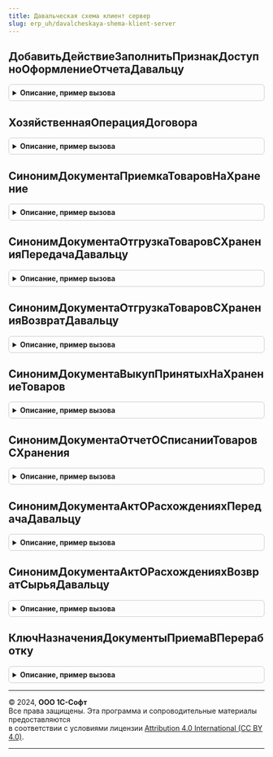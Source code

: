 ```yaml
---
title: Давальческая схема клиент сервер
slug: erp_uh/davalcheskaya-shema-klient-server
---
```



## ДобавитьДействиеЗаполнитьПризнакДоступноОформлениеОтчетаДавальцу
<details style="margin: 1em 0; padding: 0.5em; border: 1px solid #ccc; border-radius: 6px;">

<summary style="font-weight: bold; cursor: pointer;">Описание, пример вызова</summary>

```bsl

// Добавляет действие "ЗаполнитьПризнакДоступноОформлениеОтчетаДавальцу" в структуру действий
//
// Параметры:
//  Форма             - ФормаКлиентскогоПриложения - форма, в которой формируется структура действий
//  СтруктураДействий - Структура        - структура действий
//
Процедура ДобавитьДействиеЗаполнитьПризнакДоступноОформлениеОтчетаДавальцу(Форма, СтруктураДействий) Экспорт
```

Пример вызова
```bsl
ДавальческаяСхемаКлиентСервер.ДобавитьДействиеЗаполнитьПризнакДоступноОформлениеОтчетаДавальцу(Форма, СтруктураДействий) 
```
</details>

## ХозяйственнаяОперацияДоговора
<details style="margin: 1em 0; padding: 0.5em; border: 1px solid #ccc; border-radius: 6px;">

<summary style="font-weight: bold; cursor: pointer;">Описание, пример вызова</summary>

```bsl

// Возвращает хозяйственную операцию договора.
//
// Возвращаемое значение:
//  ПеречислениеСсылка.ХозяйственныеОперации -
//
Функция ХозяйственнаяОперацияДоговора() Экспорт
```

Пример вызова
```bsl
Результат = ДавальческаяСхемаКлиентСервер.ХозяйственнаяОперацияДоговора() 
```
</details>

## СинонимДокументаПриемкаТоваровНаХранение
<details style="margin: 1em 0; padding: 0.5em; border: 1px solid #ccc; border-radius: 6px;">

<summary style="font-weight: bold; cursor: pointer;">Описание, пример вызова</summary>

```bsl

// Возвращает синоним документа ПриемкаТоваровНаХранение в давальческой схеме
//
// Возвращаемое значение:
//  Строка -
//
Функция СинонимДокументаПриемкаТоваровНаХранение() Экспорт
```

Пример вызова
```bsl
Результат = ДавальческаяСхемаКлиентСервер.СинонимДокументаПриемкаТоваровНаХранение() 
```
</details>

## СинонимДокументаОтгрузкаТоваровСХраненияПередачаДавальцу
<details style="margin: 1em 0; padding: 0.5em; border: 1px solid #ccc; border-radius: 6px;">

<summary style="font-weight: bold; cursor: pointer;">Описание, пример вызова</summary>

```bsl

// Возвращает "Передача давальцу" как синоним документа ОтгрузкаТоваровСХранения
//
// Возвращаемое значение:
//  Строка -
//
Функция СинонимДокументаОтгрузкаТоваровСХраненияПередачаДавальцу() Экспорт
```

Пример вызова
```bsl
Результат = ДавальческаяСхемаКлиентСервер.СинонимДокументаОтгрузкаТоваровСХраненияПередачаДавальцу() 
```
</details>

## СинонимДокументаОтгрузкаТоваровСХраненияВозвратДавальцу
<details style="margin: 1em 0; padding: 0.5em; border: 1px solid #ccc; border-radius: 6px;">

<summary style="font-weight: bold; cursor: pointer;">Описание, пример вызова</summary>

```bsl

// Возвращает "Возврат сырья давальцу" как синоним документа ОтгрузкаТоваровСХранения
//
// Возвращаемое значение:
//  Строка -
//
Функция СинонимДокументаОтгрузкаТоваровСХраненияВозвратДавальцу() Экспорт
```

Пример вызова
```bsl
Результат = ДавальческаяСхемаКлиентСервер.СинонимДокументаОтгрузкаТоваровСХраненияВозвратДавальцу() 
```
</details>

## СинонимДокументаВыкупПринятыхНаХранениеТоваров
<details style="margin: 1em 0; padding: 0.5em; border: 1px solid #ccc; border-radius: 6px;">

<summary style="font-weight: bold; cursor: pointer;">Описание, пример вызова</summary>

```bsl

// Возвращает "Выкуп товаров давальца" как синоним документа ВыкупПринятыхНаХранениеТоваров
//
// Возвращаемое значение:
//  Строка -
//
Функция СинонимДокументаВыкупПринятыхНаХранениеТоваров() Экспорт
```

Пример вызова
```bsl
Результат = ДавальческаяСхемаКлиентСервер.СинонимДокументаВыкупПринятыхНаХранениеТоваров() 
```
</details>

## СинонимДокументаОтчетОСписанииТоваровСХранения
<details style="margin: 1em 0; padding: 0.5em; border: 1px solid #ccc; border-radius: 6px;">

<summary style="font-weight: bold; cursor: pointer;">Описание, пример вызова</summary>

```bsl

// Возвращает "Выкуп товаров давальца" как синоним документа ОтчетОСписанииТоваровСХранения
//
// Возвращаемое значение:
//  Строка -
//
Функция СинонимДокументаОтчетОСписанииТоваровСХранения() Экспорт
```

Пример вызова
```bsl
Результат = ДавальческаяСхемаКлиентСервер.СинонимДокументаОтчетОСписанииТоваровСХранения() 
```
</details>

## СинонимДокументаАктОРасхожденияхПередачаДавальцу
<details style="margin: 1em 0; padding: 0.5em; border: 1px solid #ccc; border-radius: 6px;">

<summary style="font-weight: bold; cursor: pointer;">Описание, пример вызова</summary>

```bsl

// Возвращает синоним акта о расхождении для передачи давальцу
//
// Возвращаемое значение:
//  Строка -
//
Функция СинонимДокументаАктОРасхожденияхПередачаДавальцу() Экспорт
```

Пример вызова
```bsl
Результат = ДавальческаяСхемаКлиентСервер.СинонимДокументаАктОРасхожденияхПередачаДавальцу() 
```
</details>

## СинонимДокументаАктОРасхожденияхВозвратСырьяДавальцу
<details style="margin: 1em 0; padding: 0.5em; border: 1px solid #ccc; border-radius: 6px;">

<summary style="font-weight: bold; cursor: pointer;">Описание, пример вызова</summary>

```bsl

// Возвращает синоним акта о расхождении для возврата сырья давальцу
//
// Возвращаемое значение:
//  Строка -
//
Функция СинонимДокументаАктОРасхожденияхВозвратСырьяДавальцу() Экспорт
```

Пример вызова
```bsl
Результат = ДавальческаяСхемаКлиентСервер.СинонимДокументаАктОРасхожденияхВозвратСырьяДавальцу() 
```
</details>

## КлючНазначенияДокументыПриемаВПереработку
<details style="margin: 1em 0; padding: 0.5em; border: 1px solid #ccc; border-radius: 6px;">

<summary style="font-weight: bold; cursor: pointer;">Описание, пример вызова</summary>

```bsl


// Ключ назначения документы приема в переработку.
//
// Возвращаемое значение:
//  Строка - Ключ назначения документы приема в переработку
//
Функция КлючНазначенияДокументыПриемаВПереработку() Экспорт
```

Пример вызова
```bsl
Результат = ДавальческаяСхемаКлиентСервер.КлючНазначенияДокументыПриемаВПереработку() 
```
</details>

---

© 2024, **ООО 1С-Софт**  
Все права защищены. Эта программа и сопроводительные материалы предоставляются  
в соответствии с условиями лицензии [Attribution 4.0 International (CC BY 4.0)](https://creativecommons.org/licenses/by/4.0/legalcode).

---
